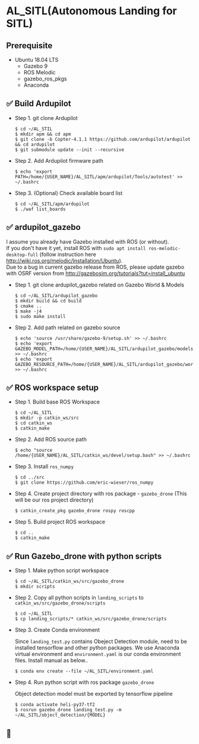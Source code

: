 # AL_SITL(Autonomous Landing for SITL)
## Prerequisite
- Ubuntu 18.04 LTS
    - Gazebo 9
    - ROS Melodic
    - gazebo_ros_pkgs
    - Anaconda
    

## :white_check_mark: Build Ardupilot

- Step 1. git clone Ardupilot
	```
	$ cd ~/AL_STIL
	$ mkdir apm && cd apm
	$ git clone -b Copter-4.1.1 https://github.com/ardupilot/ardupilot && cd ardupilot
	$ git submodule update --init --recursive
	```

- Step 2. Add Ardupilot firmware path
	```
	$ echo 'export PATH=/home/{USER_NAME}/AL_SITL/apm/ardupilot/Tools/autotest' >> ~/.bashrc
	```

- Step 3. (Optional) Check available board list
	```
	$ cd ~/AL_SITL/apm/ardupilot
	$ ./waf list_boards
	```


## :white_check_mark: ardupilot_gazebo
I assume you already have Gazebo installed with ROS (or without).  
If you don't have it yet, install ROS with `sudo apt install ros-melodic-desktop-full`
(follow instruction here http://wiki.ros.org/melodic/Installation/Ubuntu).  
Due to a bug in current gazebo release from ROS, please update gazebo with OSRF version from http://gazebosim.org/tutorials?tut=install_ubuntu

- Step 1. git clone ardupilot_gazebo related on Gazebo World & Models
	````
	$ cd ~/AL_SITL/ardupilot_gazebo
	$ mkdir build && cd build
	$ cmake ..
	$ make -j4
	$ sudo make install
	````

- Step 2. Add path related on gazebo source
	````
	$ echo 'source /usr/share/gazebo-9/setup.sh' >> ~/.bashrc
	$ echo 'export GAZEBO_MODEL_PATH=/home/{USER_NAME}/AL_SITL/ardupilot_gazebo/models:$GAZEBO_MODEL_PATH' >> ~/.bashrc
	$ echo 'export GAZEBO_RESOURCE_PATH=/home/{USER_NAME}/AL_SITL/ardupilot_gazebo/worlds:$GAZEBO_RESOURCE_PATH' >> ~/.bashrc
	````


## :white_check_mark: ROS workspace setup

- Step 1. Build base ROS Workspace
	````
	$ cd ~/AL_SITL
	$ mkdir -p catkin_ws/src
	$ cd catkin_ws
	$ catkin_make
	````

- Step 2. Add ROS source path
	````
	$ echo "source /home/{USER_NAME}/AL_SITL/catkin_ws/devel/setup.bash" >> ~/.bashrc
	````

- Step 3. Install `ros_numpy`
	```
	$ cd ../src
	$ git clone https://github.com/eric-wieser/ros_numpy
	```

- Step 4. Create project directory with ros package - `gazebo_drone` (This will be our ros project directory)
	```
	$ catkin_create_pkg gazebo_drone rospy roscpp
	```

- Step 5. Build project ROS workspace
	```
	$ cd ..
	$ catkin_make
	```



## :white_check_mark: Run Gazebo_drone with python scripts

- Step 1. Make python script workspace
	```
	$ cd ~/AL_SITL/catkin_ws/src/gazebo_drone
	$ mkdir scripts
	```

- Step 2. Copy all python scripts in `landing_scripts` to `catkin_ws/src/gazebo_drone/scripts`
	```
	$ cd ~/AL_SITL
	$ cp landing_scripts/* catkin_ws/src/gazebo_drone/scripts
	```

- Step 3. Create Conda environment

	Since `landing_test.py` contains Obeject Detection module, need to be installed tensorflow and other python packages. We use Anaconda virtual environment and `environment.yaml` is our conda environment files.
	Install manual as below..
	```
	$ conda env create --file ~/AL_SITL/environment.yaml
	```

- Step 4. Run python script with ros package `gazebo_drone`

	Object detection model must be exported by tensorflow pipeline
	```
	$ conda activate heli-py37-tf2
	$ rosrun gazebo_drone landing_test.py -m ~/AL_SITL/object_detection/{MODEL}
	```

## :construction: 



